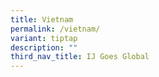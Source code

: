 ```yaml
---
title: Vietnam
permalink: /vietnam/
variant: tiptap
description: ""
third_nav_title: IJ Goes Global
---
```

<p></p>